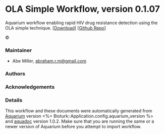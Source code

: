 # OLA Simple Workflow, version 0.1.07

Aquarium workflow enabling rapid HIV drug resistance detection using the OLA simple technique. [[Download](OLASimple-Protocols.aq)] [[Github Repo](https://github.com/OLA-Simple/OLASimple-Protocols)]

&copy; 


### Maintainer
- Abe Miller, <abraham.r.m@gmail.com>

### Authors

### Acknowledgements

### Details
This workflow and these documents were automatically generated from
[Aquarium](http://www.aquarium.bio) version <%= Bioturk::Application.config.aquarium_version %> and
[aquadoc](https://github.com/klavinslab/aquadoc) version 1.0.2.
Make sure that you are running the same or a newer version of Aquarium before you attempt to
import workflow.
